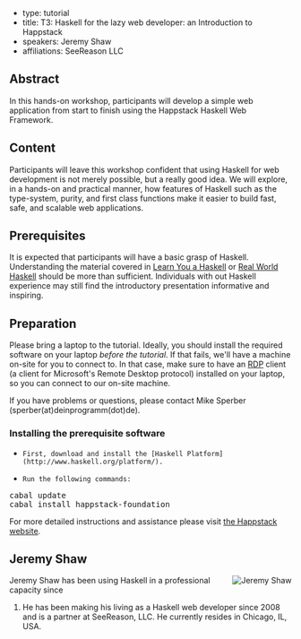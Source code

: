 - type: tutorial
- title: T3: Haskell for the lazy web developer: an Introduction to Happstack
- speakers: Jeremy Shaw
- affiliations: SeeReason LLC


## Abstract
In this hands-on workshop, participants will develop a simple web
application from start to finish using the Happstack Haskell Web
Framework.

## Content
Participants will leave this workshop confident that using Haskell for
web development is not merely possible, but a really good idea. We
will explore, in a hands-on and practical manner, how features of
Haskell such as the type-system, purity, and first class functions
make it easier to build fast, safe, and scalable web applications.

## Prerequisites
It is expected that participants will have a basic grasp of Haskell.
Understanding the material covered in [Learn You a Haskell](http://learnyouahaskell.com/) or [Real
World Haskell](http://book.realworldhaskell.org/) should be more than sufficient. Individuals with out
Haskell experience may still find the introductory presentation
informative and inspiring.

## Preparation
Please bring a laptop to the tutorial. Ideally, you should install the required software on your laptop *before the tutorial*. If that fails, we'll have a machine on-site for you to connect to.  In that case, make sure to have an [RDP](http://en.wikipedia.org/wiki/Remote_Desktop_Protocol) client \(a client for Microsoft's Remote Desktop protocol\) installed on your laptop, so you can connect to our on-site machine.

If you have problems or questions, please contact Mike Sperber \(sperber\(at\)deinprogramm\(dot\)de\).

### Installing the prerequisite software
+     First, download and install the [Haskell Platform](http://www.haskell.org/platform/).

+     Run the following commands:


<pre>
cabal update
cabal install happstack-foundation
</pre>
For more detailed
instructions and assistance please visit [the Happstack website](http://www.happstack.com/cufp2012).

## Jeremy Shaw
<img align="right" src="img/jeremy-shaw-portrait.jpg" alt="Jeremy Shaw"></img>

Jeremy Shaw has been using Haskell in a professional capacity since

1. He has been making his living as a Haskell web developer since
2008 and is a partner at SeeReason, LLC. He currently resides in
Chicago, IL, USA.
